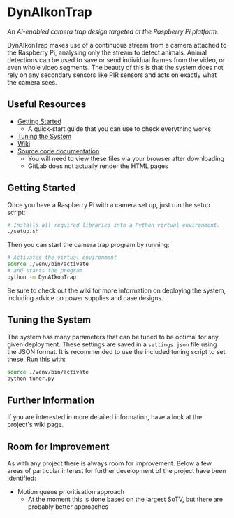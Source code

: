# DynAIkonTrap
*An AI-enabled camera trap design targeted at the Raspberry Pi platform.*

DynAIkonTrap makes use of a continuous stream from a camera attached to the Raspberry Pi, analysing only the stream to detect animals. Animal detections can be used to save or send individual frames from the video, or even whole video segments. The beauty of this is that the system does not rely on any secondary sensors like PIR sensors and acts on exactly what the camera sees.

## Useful Resources
- [Getting Started](#getting-started)
    - A quick-start guide that you can use to check everything works
- [Tuning the System](#tuning-the-system)
- [Wiki](https://gitlab.dynaikon.com/c4c/dynaikontrap/-/wikis/)
- [Source code documentation](docs/html)
    - You will need to view these files via your browser after downloading
    - GitLab does not actually render the HTML pages

## Getting Started
Once you have a Raspberry Pi with a camera set up, just run the setup script:

```sh
# Installs all required libraries into a Python virtual environment.
./setup.sh
```

Then you can start the camera trap program by running:

```sh
# Activates the virtual environment
source ./venv/bin/activate
# and starts the program
python -m DynAIkonTrap
```

Be sure to check out the wiki for more information on deploying the system, including advice on power supplies and case designs.

## Tuning the System
The system has many parameters that can be tuned to be optimal for any given deployment.
These settings are saved in a `settings.json` file using the JSON format. It is recommended to use the included tuning script to set these. Run this with:

```sh
source ./venv/bin/activate
python tuner.py
```

## Further Information
If you are interested in more detailed information, have a look at the project's wiki page.

## Room for Improvement
As with any project there is always room for improvement. Below a few areas of particular interest for further development of the project have been identified:
- Motion queue prioritisation approach
    - At the moment this is done based on the largest SoTV, but there are probably better approaches
